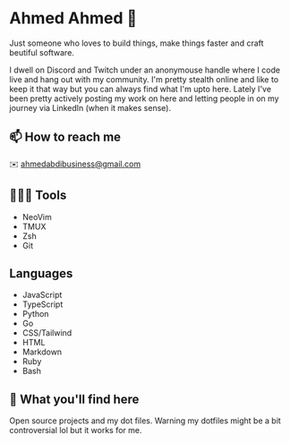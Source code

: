 # Ahmed Ahmed 🚀

Just someone who loves to build things, make things faster and craft beutiful software.

I dwell on Discord and Twitch under an anonymouse handle where I code live and hang out with my community.
I'm pretty stealth online and like to keep it that way but you can always find what I'm upto here. Lately
I've been pretty actively posting my work on here and letting people in on my journey via LinkedIn (when it makes sense).


## 📫 How to reach me

✉️ ahmedabdibusiness@gmail.com

## 👨🏽‍💻 Tools

- NeoVim
- TMUX
- Zsh
- Git

## Languages

- JavaScript
- TypeScript
- Python
- Go
- CSS/Tailwind
- HTML
- Markdown
- Ruby
- Bash

## 📝 What you'll find here

Open source projects and my dot files. Warning my dotfiles might be a bit controversial lol but it works for me.
